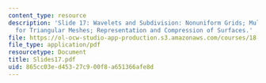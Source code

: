 ```yaml
---
content_type: resource
description: 'Slide 17: Wavelets and Subdivision: Nonuniform Grids; Multiresolution
  for Triangular Meshes; Representation and Compression of Surfaces.'
file: https://ol-ocw-studio-app-production.s3.amazonaws.com/courses/18-327-wavelets-filter-banks-and-applications-spring-2003/865cc03ed45327c900f8a651366afe8d_Slides17.pdf
file_type: application/pdf
resourcetype: Document
title: Slides17.pdf
uid: 865cc03e-d453-27c9-00f8-a651366afe8d
---
```

